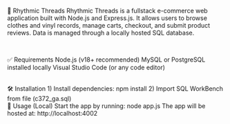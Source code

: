 🧵 Rhythmic Threads
Rhythmic Threads is a fullstack e-commerce web application built with Node.js and Express.js.
It allows users to browse clothes and vinyl records, manage carts, checkout, and submit product reviews.
Data is managed through a locally hosted SQL database.

<br>

✅ Requirements
Node.js (v18+ recommended)
MySQL or PostgreSQL installed locally
Visual Studio Code (or any code editor)

<br>
🛠 Installation
1) Install dependencies: npm install
2) Import SQL WorkBench from file (c372_ga.sql)

<br>
🚀 Usage (Local)
Start the app by running:
node app.js
The app will be hosted at:
http://localhost:4002
